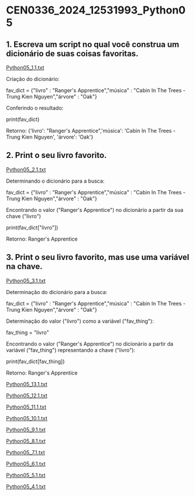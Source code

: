 # CEN0336_2024_12531993_Python05

## 1. Escreva um script no qual você construa um dicionário de suas coisas favoritas.

[Python05_1.1.txt](https://github.com/user-attachments/files/17569892/Python05_1.1.txt)

Criação do dicionário:

fav_dict = {"livro" : "Ranger's Apprentice","música" : "Cabin In The Trees - Trung Kien Nguyen","árvore" : "Oak"}

Conferindo o resultado:

print(fav_dict)

Retorno: {'livro': "Ranger's Apprentice",'música': 'Cabin In The Trees - Trung Kien Nguyen', 'árvore': 'Oak'}


## 2. Print o seu livro favorito.

[Python05_2.1.txt](https://github.com/user-attachments/files/17569893/Python05_2.1.txt)

Determinando o dicionário para a busca:

fav_dict = {"livro" : "Ranger's Apprentice","música" : "Cabin In The Trees - Trung Kien Nguyen","árvore" : "Oak"}

Encontrando o valor ("Ranger's Apprentice") no dicionário a partir da sua chave ("livro")

print(fav_dict["livro"])

Retorno: Ranger's Apprentice


## 3. Print o seu livro favorito, mas use uma variável na chave.

[Python05_3.1.txt](https://github.com/user-attachments/files/17569894/Python05_3.1.txt)

Determinação do dicionário para a busca:

fav_dict = {"livro" : "Ranger's Apprentice","música" : "Cabin In The Trees - Trung Kien Nguyen","árvore" : "Oak"}

Determinação do valor ("livro") como a variável ("fav_thing"):

fav_thing = "livro"

Encontrando o valor ("Ranger's Apprentice") no dicionário a partir da variável ("fav_thing") representando a chave ("livro"):

print(fav_dict[fav_thing])

Retorno: Ranger's Apprentice









[Python05_13.1.txt](https://github.com/user-attachments/files/17569891/Python05_13.1.txt)


[Python05_12.1.txt](https://github.com/user-attachments/files/17569903/Python05_12.1.txt)

[Python05_11.1.txt](https://github.com/user-attachments/files/17569902/Python05_11.1.txt)

[Python05_10.1.txt](https://github.com/user-attachments/files/17569901/Python05_10.1.txt)

[Python05_9.1.txt](https://github.com/user-attachments/files/17569900/Python05_9.1.txt)

[Python05_8.1.txt](https://github.com/user-attachments/files/17569899/Python05_8.1.txt)

[Python05_7.1.txt](https://github.com/user-attachments/files/17569898/Python05_7.1.txt)

[Python05_6.1.txt](https://github.com/user-attachments/files/17569897/Python05_6.1.txt)

[Python05_5.1.txt](https://github.com/user-attachments/files/17569896/Python05_5.1.txt)

[Python05_4.1.txt](https://github.com/user-attachments/files/17569895/Python05_4.1.txt)






